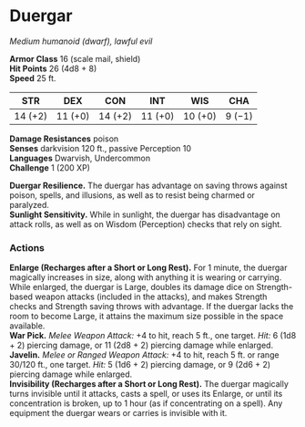 # Duergar 
_Medium humanoid (dwarf), lawful evil_

**Armor Class** 16 (scale mail, shield)    
**Hit Points** 26 (4d8 + 8)    
**Speed** 25 ft. 

| STR     | DEX     | CON     | INT     | WIS     | CHA     |
|---------|---------|---------|---------|---------|---------|
| 14 (+2) | 11 (+0) | 14 (+2) | 11 (+0) | 10 (+0) | 9 (−1)  |

**Damage Resistances** poison    
**Senses** darkvision 120 ft., passive Perception 10    
**Languages** Dwarvish, Undercommon    
**Challenge** 1 (200 XP) 

**Duergar Resilience.** The duergar has advantage on saving throws against poison, spells, and illusions, as well as to resist being charmed or paralyzed.    
**Sunlight Sensitivity.** While in sunlight, the duergar has disadvantage on attack rolls, as well as on Wisdom (Perception) checks that rely on sight. 

### Actions 
**Enlarge (Recharges after a Short or Long Rest).** For 1 minute, the duergar magically increases in size, along with anything it is wearing or carrying. While enlarged, the duergar is Large, doubles its damage dice on Strength-based weapon attacks (included in the attacks), and makes Strength checks and Strength saving throws with advantage. If the duergar lacks the room to become Large, it attains the maximum size possible in the space available.    
**War Pick.** _Melee Weapon Attack:_ +4 to hit, reach 5 ft., one target. _Hit:_ 6 (1d8 + 2) piercing damage, or 11 (2d8 + 2) piercing damage while enlarged.    
**Javelin.** _Melee or _Ranged Weapon Attack:__ +4 to hit, reach 5 ft. or range 30/120 ft., one target. _Hit:_ 5 (1d6 + 2) piercing damage, or 9 (2d6 + 2) piercing damage while enlarged.    
**Invisibility (Recharges after a Short or Long Rest).** The duergar magically turns invisible until it attacks, casts a spell, or uses its Enlarge, or until its concentration is broken, up to 1 hour (as if concentrating on a spell). Any equipment the duergar wears or carries is invisible with it.
